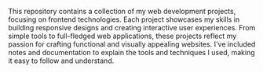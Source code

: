 This repository contains a collection of my web development projects, focusing on frontend technologies. Each project showcases my skills in building responsive designs and creating interactive user experiences. From simple tools to full-fledged web applications, these projects reflect my passion for crafting functional and visually appealing websites. I've included notes and documentation to explain the tools and techniques I used, making it easy to follow and understand.
